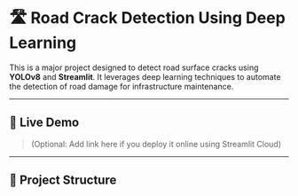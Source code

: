 # 🛣️ Road Crack Detection Using Deep Learning

This is a major project designed to detect road surface cracks using **YOLOv8** and **Streamlit**. It leverages deep learning techniques to automate the detection of road damage for infrastructure maintenance.

---

## 🚀 Live Demo
> (Optional: Add link here if you deploy it online using Streamlit Cloud)

---

## 📂 Project Structure

